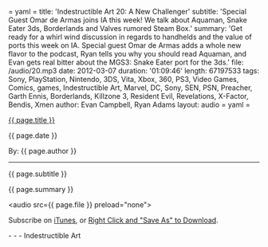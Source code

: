 = yaml =
title: 'Indestructible Art 20: A New Challenger'
subtitle: 'Special Guest Omar de Armas joins IA this week! We talk about Aquaman, Snake Eater 3ds, Borderlands and Valves rumored Steam Box.'
summary: 'Get ready for a whirl wind discussion in regards to handhelds and the value of ports this week on IA. Special guest Omar de Armas adds a whole new flavor to the podcast, Ryan tells you why you should read Aquaman, and Evan gets real bitter about the MGS3: Snake Eater port for the 3ds.'
file: /audio/20.mp3
date: 2012-03-07
duration: '01:09:46'
length: 67197533
tags: Sony, PlayStation, Nintendo, 3DS, Vita, Xbox, 360, PS3, Video Games, Comics, games, Indestructible Art, Marvel, DC, Sony, SEN, PSN, Preacher, Garth Ennis, Borderlands, Killzone 3, Resident Evil, Revelations, X-Factor, Bendis, Xmen
author: Evan Campbell, Ryan Adams
layout: audio
= yaml =

<a href="{{ page.url }}" class='postTitleLink'><p class='postTitle'>{{ page.title }}</p></a>
<p class='postPublished'>{{ page.date }}</p>
<p class='postAuthor'>By: {{ page.author }}</p>
<hr>
<p class='podcastSummary'>{{ page.subtitle }}</p>

<p class='podcastSummary'>{{ page.summary }}</p>

<audio src={{ page.file }} preload="none"></audio>
<p class='subLinks'>Subscribe on <a href='http://bit.ly/iapodcast'>iTunes</a>, or <a href={{ page.file }}>Right Click and "Save As" to Download</a>.</p>
- - -
Indestructible Art
